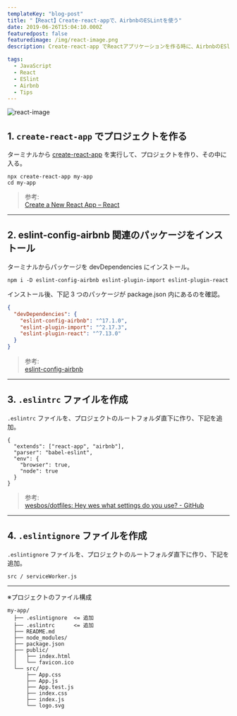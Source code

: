 ```yaml
---
templateKey: "blog-post"
title: "【React】Create-react-appで、AirbnbのESLintを使う"
date: 2019-06-26T15:04:10.000Z
featuredpost: false
featuredimage: /img/react-image.png
description: Create-react-app でReactアプリケーションを作る時に、AirbnbのESlintも入れたい時のメモ。

tags:
  - JavaScript
  - React
  - ESlint
  - Airbnb
  - Tips
---
```


![react-image](/img/react-image.png)

## 1. `create-react-app` でプロジェクトを作る

ターミナルから [create-react-app](https://reactjs.org/docs/create-a-new-react-app.html) を実行して、プロジェクトを作り、その中に入る。

```text:title=Terminal
npx create-react-app my-app
cd my-app
```

> 参考:  
> [Create a New React App – React](https://reactjs.org/docs/create-a-new-react-app.html)

---

## 2. eslint-config-airbnb 関連のパッケージをインストール

ターミナルからパッケージを devDependencies にインストール。

```text:title=Terminal
npm i -D eslint-config-airbnb eslint-plugin-import eslint-plugin-react
```

インストール後、下記 3 つのパッケージが package.json 内にあるのを確認。

```json:title=package.json
{
  "devDependencies": {
    "eslint-config-airbnb": "^17.1.0",
    "eslint-plugin-import": "^2.17.3",
    "eslint-plugin-react": "^7.13.0"
  }
}
```

> 参考:  
> [eslint-config-airbnb](https://github.com/airbnb/javascript/tree/master/packages/eslint-config-airbnb)

---

## 3. `.eslintrc` ファイルを作成

`.eslintrc` ファイルを、プロジェクトのルートフォルダ直下に作り、下記を追加。

```json:title=.eslintrc
{
  "extends": ["react-app", "airbnb"],
  "parser": "babel-eslint",
  "env": {
    "browser": true,
    "node": true
  }
}
```

> 参考:  
> [wesbos/dotfiles: Hey wes what settings do you use? - GitHub](https://github.com/wesbos/dotfiles/blob/master/.eslintrc)

---

## 4. `.eslintignore` ファイルを作成

`.eslintignore` ファイルを、プロジェクトのルートフォルダ直下に作り、下記を追加。

```json:title=.eslintignore
src / serviceWorker.js
```

---

※プロジェクトのファイル構成

```json{2-3}
my-app/
  ├── .eslintignore  <= 追加
  ├── .eslintrc      <= 追加
  ├── README.md
  ├── node_modules/
  ├── package.json
  ├── public/
  │   ├── index.html
  │   └── favicon.ico
  └── src/
      ├── App.css
      ├── App.js
      ├── App.test.js
      ├── index.css
      ├── index.js
      └── logo.svg
```
